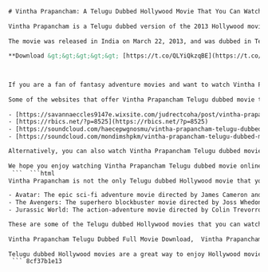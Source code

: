```html 
# Vintha Prapancham: A Telugu Dubbed Hollywood Movie That You Can Watch Online For Free
 
Vintha Prapancham is a Telugu dubbed version of the 2013 Hollywood movie Jack the Giant Slayer, directed by Bryan Singer and starring Nicholas Hoult, Eleanor Tomlinson, Stanley Tucci, Ian McShane, and Ewan McGregor. The movie is based on the fairy tales of Jack and the Beanstalk and Jack the Giant Killer, and tells the story of a young farmhand who unwittingly opens a gateway between his world and a fearsome race of giants.
 
The movie was released in India on March 22, 2013, and was dubbed in Telugu as Vintha Prapancham (meaning "Different World"). The movie received mixed reviews from critics and audiences, but was praised for its visual effects, action sequences, and performances. The movie was also a moderate box office success, grossing over $197 million worldwide against a budget of $195 million.
 
**Download &gt;&gt;&gt;&gt;&gt; [https://t.co/QLYiQkzqBE](https://t.co/QLYiQkzqBE)**


 
If you are a fan of fantasy adventure movies and want to watch Vintha Prapancham in Telugu, you can do so online for free. There are several websites that offer torrent downloads of Vintha Prapancham Telugu dubbed movie for free. However, you should be careful while downloading torrents as they may contain viruses or malware that can harm your device or compromise your privacy. You should also use a VPN service to hide your IP address and avoid any legal issues.
 
Some of the websites that offer Vintha Prapancham Telugu dubbed movie torrent free download are:
 
- [https://savannaeccles9147e.wixsite.com/judrectcoha/post/vintha-prapancham-telugu-dubbed-movie-torrent-free-504](https://savannaeccles9147e.wixsite.com/judrectcoha/post/vintha-prapancham-telugu-dubbed-movie-torrent-free-504)
- [https://rbics.net/?p=8525](https://rbics.net/?p=8525)
- [https://soundcloud.com/haecepwgnosmu/vintha-prapancham-telugu-dubbed-movie-torrent-free-504](https://soundcloud.com/haecepwgnosmu/vintha-prapancham-telugu-dubbed-movie-torrent-free-504)
- [https://soundcloud.com/mondimshpkm/vintha-prapancham-telugu-dubbed-movie-torrent-free-504](https://soundcloud.com/mondimshpkm/vintha-prapancham-telugu-dubbed-movie-torrent-free-504)

Alternatively, you can also watch Vintha Prapancham Telugu dubbed movie online for free on YouTube. The movie is uploaded by FilmiMojo channel and has over 335K views. You can watch the movie here: [https://www.youtube.com/watch?v=A-0JWm1vVik](https://www.youtube.com/watch?v=A-0JWm1vVik)
 
We hope you enjoy watching Vintha Prapancham Telugu dubbed movie online for free. If you like this article, please share it with your friends and family who are interested in watching Telugu dubbed Hollywood movies.
 ```  ```html 
Vintha Prapancham is not the only Telugu dubbed Hollywood movie that you can watch online for free. There are many other movies that have been dubbed in Telugu and are available on various websites and platforms. Some of the popular Telugu dubbed Hollywood movies are:

- Avatar: The epic sci-fi adventure movie directed by James Cameron and starring Sam Worthington, Zoe Saldana, Sigourney Weaver, and Stephen Lang. The movie is set in the 22nd century on the alien moon Pandora, where a paraplegic marine joins a mission to explore and exploit its resources. The movie was dubbed in Telugu as Avatar: Vintha Prapancham and was released in India on December 18, 2009.
- The Avengers: The superhero blockbuster movie directed by Joss Whedon and starring Robert Downey Jr., Chris Evans, Mark Ruffalo, Chris Hemsworth, Scarlett Johansson, Jeremy Renner, and Tom Hiddleston. The movie is based on the Marvel Comics superhero team of the same name and follows their efforts to stop the evil Loki from conquering Earth. The movie was dubbed in Telugu as The Avengers: Vintha Prapancham and was released in India on April 27, 2012.
- Jurassic World: The action-adventure movie directed by Colin Trevorrow and starring Chris Pratt, Bryce Dallas Howard, Vincent D'Onofrio, Ty Simpkins, Nick Robinson, and Irrfan Khan. The movie is the fourth installment in the Jurassic Park franchise and follows the events of a dinosaur theme park that goes haywire when a genetically modified hybrid escapes and wreaks havoc. The movie was dubbed in Telugu as Jurassic World: Vintha Prapancham and was released in India on June 12, 2015.

These are some of the Telugu dubbed Hollywood movies that you can watch online for free. There are many more movies that have been dubbed in Telugu and are waiting for you to discover them. You can find them on various websites such as Movierulz, Today Pk, Tamilyogi, Tamilrockers, etc. However, you should be careful while accessing these websites as they may contain illegal or pirated content that can get you into trouble. You should also use a VPN service to protect your identity and privacy while browsing these websites.
 
Vintha Prapancham Telugu Dubbed Full Movie Download,  Vintha Prapancham Telugu Dubbed Movie Watch Online Free,  Vintha Prapancham Telugu Dubbed Movie Magnet Link,  Vintha Prapancham Telugu Dubbed Movie 720p Torrent,  Vintha Prapancham Telugu Dubbed Movie 1080p Torrent,  Vintha Prapancham Telugu Dubbed Movie HD Quality Torrent,  Vintha Prapancham Telugu Dubbed Movie with English Subtitles Torrent,  Vintha Prapancham Telugu Dubbed Movie with Hindi Subtitles Torrent,  Vintha Prapancham Telugu Dubbed Movie with Tamil Subtitles Torrent,  Vintha Prapancham Telugu Dubbed Movie with Malayalam Subtitles Torrent,  Vintha Prapancham Telugu Dubbed Movie with Kannada Subtitles Torrent,  Vintha Prapancham Telugu Dubbed Movie with Bengali Subtitles Torrent,  Vintha Prapancham Telugu Dubbed Movie with Marathi Subtitles Torrent,  Vintha Prapancham Telugu Dubbed Movie with Gujarati Subtitles Torrent,  Vintha Prapancham Telugu Dubbed Movie with Punjabi Subtitles Torrent,  Vintha Prapancham Telugu Dubbed Movie with Urdu Subtitles Torrent,  Vintha Prapancham Telugu Dubbed Movie with Odia Subtitles Torrent,  Vintha Prapancham Telugu Dubbed Movie with Assamese Subtitles Torrent,  Vintha Prapancham Telugu Dubbed Movie with Nepali Subtitles Torrent,  Vintha Prapancham Telugu Dubbed Movie with Sinhala Subtitles Torrent,  Vintha Prapancham Telugu Dubbed Movie Cast and Crew Details,  Vintha Prapancham Telugu Dubbed Movie Review and Rating,  Vintha Prapancham Telugu Dubbed Movie Box Office Collection,  Vintha Prapancham Telugu Dubbed Movie Trailer and Teaser,  Vintha Prapancham Telugu Dubbed Movie Songs and BGM Download,  Vintha Prapancham Telugu Dubbed Movie Behind the Scenes and Making Videos,  Vintha Prapancham Telugu Dubbed Movie Deleted Scenes and Bloopers,  Vintha Prapancham Telugu Dubbed Movie Story and Plot Summary,  Vintha Prapancham Telugu Dubbed Movie Genre and Theme Analysis,  Vintha Prapancham Telugu Dubbed Movie Awards and Nominations,  Vintha Prapancham Telugu Dubbed Movie Fan Art and Memes,  Vintha Prapancham Telugu Dubbed Movie Merchandise and Products,  Vintha Prapancham Telugu Dubbed Movie Quiz and Trivia,  Vintha Prapancham Telugu Dubbed Movie Quotes and Dialogues,  Vintha Prapancham Telugu Dubbed Movie Facts and Easter Eggs,  Vintha Prapancham Telugu Dubbed Movie Comparison and Contrast with Original Version,  Vintha Prapancham Telugu Dubbed Movie Sequel and Prequel Possibilities,  Vintha Prapancham Telugu Dubbed Movie Streaming Platforms and Availability,  Vintha Prapancham Telugu Dubbed Movie Legal and Ethical Issues of Piracy,  Vintha Prapancham Telugu Dubbed Movie Alternatives and Similar Movies,  How to Download Vintha Prapancham Telugu Dubbed Movie for Free Safely and Legally,  How to Watch Vintha Prapancham Telugu Dubbed Movie Online for Free without Ads or Registration,  How to Find the Best Quality Torrent for Vintha Prapancham Telugu Dubbed Movie ,  How to Avoid Malware and Viruses when Downloading or Watching Vintha Prapancham Telugu Dubbed Movie ,  How to Use a VPN or Proxy to Access Blocked or Restricted Sites for Vintha Prapancham Telugu Dubbed Movie ,  How to Fix Common Errors or Problems when Downloading or Watching Vintha Prapancham Telugu Dubbed Movie ,  How to Share or Recommend Vintha Prapancham Telugu Dubbed Movie to Your Friends or Family ,  How to Rate or Review Vintha Prapancham Telugu Dubbed Movie on IMDb or Rotten Tomatoes ,  How to Support the Makers of Vintha Prapancham by Buying or Renting the Original Version of the Movie
 
Telugu dubbed Hollywood movies are a great way to enjoy Hollywood movies in your own language and culture. They can also help you improve your English skills and vocabulary by exposing you to different accents and expressions. You can watch these movies with your friends and family and have a fun time together. So what are you waiting for? Start watching Telugu dubbed Hollywood movies online for free today!
 ``` 8cf37b1e13
 
